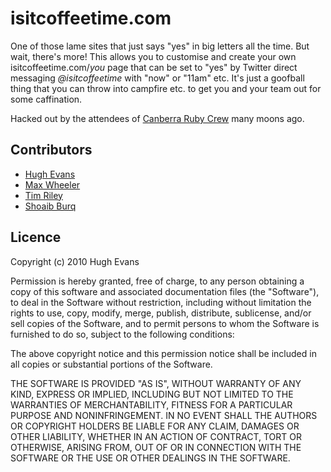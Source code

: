 # isitcoffeetime.com

One of those lame sites that just says "yes" in big letters all the time. But wait, there's more! This allows you to customise and create your own isitcoffeetime.com/_you_ page that can be set to "yes" by Twitter direct messaging _@isitcoffeetime_ with "now" or "11am" etc. It's just a goofball thing that you can throw into campfire etc. to get you and your team out for some caffination.

Hacked out by the attendees of [Canberra Ruby Crew](http://canberraruby.com/) many moons ago.

## Contributors

* [Hugh Evans](http://github.com/hughevans)
* [Max Wheeler](http://github.com/makenosound)
* [Tim Riley](http://github.com/timriley)
* [Shoaib Burq](http://github.com/sabman)

## Licence

Copyright (c) 2010 Hugh Evans

Permission is hereby granted, free of charge, to any person obtaining a copy of this software and associated documentation files (the "Software"), to deal in the Software without restriction, including without limitation the rights to use, copy, modify, merge, publish, distribute, sublicense, and/or sell copies of the Software, and to permit persons to whom the Software is furnished to do so, subject to the following conditions:

The above copyright notice and this permission notice shall be included in all copies or substantial portions of the Software.

THE SOFTWARE IS PROVIDED "AS IS", WITHOUT WARRANTY OF ANY KIND, EXPRESS OR IMPLIED, INCLUDING BUT NOT LIMITED TO THE WARRANTIES OF MERCHANTABILITY, FITNESS FOR A PARTICULAR PURPOSE AND NONINFRINGEMENT. IN NO EVENT SHALL THE AUTHORS OR COPYRIGHT HOLDERS BE LIABLE FOR ANY CLAIM, DAMAGES OR OTHER LIABILITY, WHETHER IN AN ACTION OF CONTRACT, TORT OR OTHERWISE, ARISING FROM, OUT OF OR IN CONNECTION WITH THE SOFTWARE OR THE USE OR OTHER DEALINGS IN THE SOFTWARE.